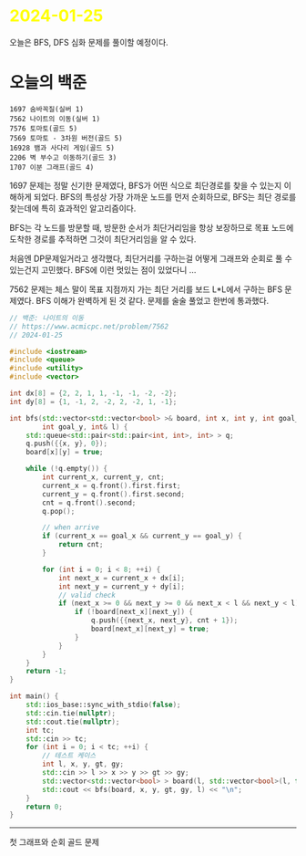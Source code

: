 # <span style="color:yellow">2024-01-25</span>

오늘은 BFS, DFS 심화 문제를 풀이할 예정이다.

# 오늘의 백준
```
1697 숨바꼭질(실버 1)
7562 나이트의 이동(실버 1)
7576 토마토(골드 5)
7569 토마토 - 3차원 버전(골드 5)
16928 뱀과 사다리 게임(골드 5)
2206 벽 부수고 이동하기(골드 3)
1707 이분 그래프(골드 4)
```


1697 문제는 정말 신기한 문제였다, BFS가 어떤 식으로 최단경로를 찾을 수 있는지 이해하게 되었다. BFS의 특성상 가장 가까운 노드를 먼저 순회하므로, BFS는 최단 경로를 찾는데에 특히 효과적인 알고리즘이다.

BFS는 각 노드를 방문할 때, 방문한 순서가 최단거리임을 항상 보장하므로 목표 노드에 도착한 경로를 추적하면 그것이 최단거리임을 알 수 있다.

처음엔 DP문제일거라고 생각했다, 최단거리를 구하는걸 어떻게 그래프와 순회로 풀 수 있는건지 고민했다. BFS에 이런 멋있는 점이 있었다니 ...


7562 문제는 체스 말이 목표 지점까지 가는 최단 거리를 보드 L\*L에서 구하는 BFS 문제였다.
BFS 이해가 완벽하게 된 것 같다. 문제를 술술 풀었고 한번에 통과했다. 

```cpp
// 백준: 나이트의 이동
// https://www.acmicpc.net/problem/7562
// 2024-01-25

#include <iostream>
#include <queue>
#include <utility>
#include <vector>

int dx[8] = {2, 2, 1, 1, -1, -1, -2, -2};
int dy[8] = {1, -1, 2, -2, 2, -2, 1, -1};

int bfs(std::vector<std::vector<bool> >& board, int x, int y, int goal_x,
        int goal_y, int& l) {
    std::queue<std::pair<std::pair<int, int>, int> > q;
    q.push({{x, y}, 0});
    board[x][y] = true;

    while (!q.empty()) {
        int current_x, current_y, cnt;
        current_x = q.front().first.first;
        current_y = q.front().first.second;
        cnt = q.front().second;
        q.pop();

        // when arrive
        if (current_x == goal_x && current_y == goal_y) {
            return cnt;
        }

        for (int i = 0; i < 8; ++i) {
            int next_x = current_x + dx[i];
            int next_y = current_y + dy[i];
            // valid check
            if (next_x >= 0 && next_y >= 0 && next_x < l && next_y < l) {
                if (!board[next_x][next_y]) {
                    q.push({{next_x, next_y}, cnt + 1});
                    board[next_x][next_y] = true;
                }
            }
        }
    }
    return -1;
}

int main() {
    std::ios_base::sync_with_stdio(false);
    std::cin.tie(nullptr);
    std::cout.tie(nullptr);
    int tc;
    std::cin >> tc;
    for (int i = 0; i < tc; ++i) {
        // 테스트 케이스
        int l, x, y, gt, gy;
        std::cin >> l >> x >> y >> gt >> gy;
        std::vector<std::vector<bool> > board(l, std::vector<bool>(l, false));
        std::cout << bfs(board, x, y, gt, gy, l) << "\n";
    }
    return 0;
}
```


- - -

첫 그래프와 순회 골드 문제
